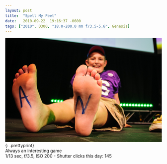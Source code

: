 ```yaml
---
layout: post
title:  "Spell My Feet"
date:   2010-09-22  19:16:37 -0600
tags: ["2010", D300, "18.0-200.0 mm f/3.5-5.6", Genesis]
---
```

![:title](/images/2010/2010_0922_DSC_1379.jpg)
{: .prettyprint}  
Always an interesting game  
1/13 sec, f/3.5, ISO 200 - Shutter clicks this day: 145